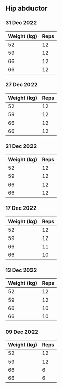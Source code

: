 ## Hip abductor

### 31 Dec 2022

| Weight (kg) | Reps |
| ----------- | ---- |
| 52 | 12 |
| 59 | 12 |
| 66 | 12 |
| 66 | 12 |

### 27 Dec 2022

| Weight (kg) | Reps |
| ----------- | ---- |
| 52 | 12 |
| 59 | 12 |
| 66 | 12 |
| 66 | 12 |

### 21 Dec 2022

| Weight (kg) | Reps |
| ----------- | ---- |
| 52 | 12 |
| 59 | 12 |
| 66 | 12 |
| 66 | 12 |

### 17 Dec 2022

| Weight (kg) | Reps |
| ----------- | ---- |
| 52 | 12 |
| 59 | 12 |
| 66 | 11 |
| 66 | 10 |

### 13 Dec 2022

| Weight (kg) | Reps |
| ----------- | ---- |
| 52 | 12 |
| 59 | 12 |
| 66 | 10 |
| 66 | 10 |

### 09 Dec 2022

| Weight (kg) | Reps |
| ----------- | ---- |
| 52 | 12 |
| 59 | 12 |
| 66 | 6 |
| 66 | 6 |